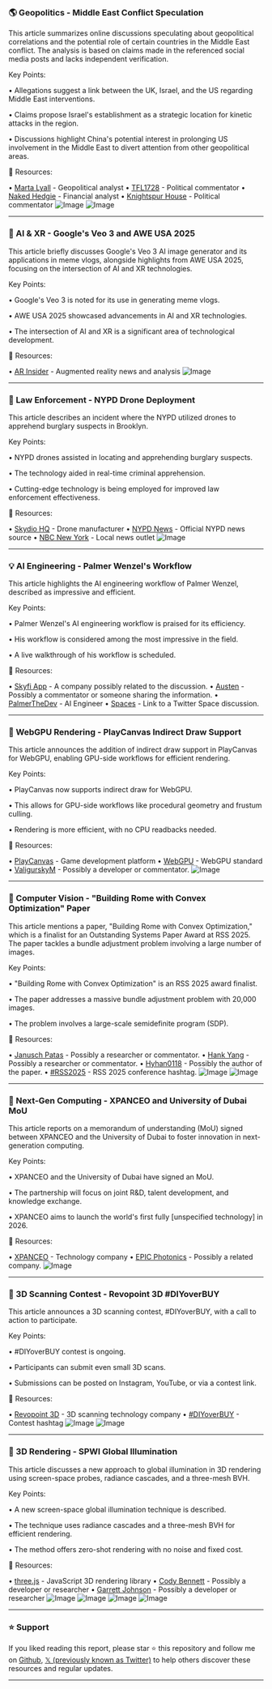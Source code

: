 ### 🌎 Geopolitics - Middle East Conflict Speculation

This article summarizes online discussions speculating about geopolitical correlations and the potential role of certain countries in the Middle East conflict.  The analysis is based on claims made in the referenced social media posts and lacks independent verification.

Key Points:

• Allegations suggest a link between the UK, Israel, and the US regarding Middle East interventions.


•  Claims propose Israel's establishment as a strategic location for kinetic attacks in the region.


• Discussions highlight China's potential interest in prolonging US involvement in the Middle East to divert attention from other geopolitical areas.


🔗 Resources:

• [Marta Lyall](https://x.com/Marta_Lyall) - Geopolitical analyst
• [TFL1728](https://x.com/TFL1728) -  Political commentator
• [Naked Hedgie](https://x.com/NakedHedgie) -  Financial analyst
• [Knightspur House](https://x.com/KnightspurHouse) - Political commentator
![Image](https://pbs.twimg.com/media/GtoZ53_aUAAWAwW?format=jpg&name=small)
![Image](https://pbs.twimg.com/media/Gt7vd23XMAAyS0S?format=jpg&name=small)



---

### 🤖 AI & XR - Google's Veo 3 and AWE USA 2025

This article briefly discusses Google's Veo 3 AI image generator and its applications in meme vlogs, alongside highlights from AWE USA 2025, focusing on the intersection of AI and XR technologies.

Key Points:

• Google's Veo 3 is noted for its use in generating meme vlogs.


•  AWE USA 2025 showcased advancements in AI and XR technologies.


•  The intersection of AI and XR is a significant area of technological development.


🔗 Resources:

• [AR Insider](https://x.com/ArInsider) - Augmented reality news and analysis
![Image](https://pbs.twimg.com/media/Gt7vd23XMAAyS0S?format=jpg&name=small)



---

### 🤖 Law Enforcement - NYPD Drone Deployment

This article describes an incident where the NYPD utilized drones to apprehend burglary suspects in Brooklyn.

Key Points:

• NYPD drones assisted in locating and apprehending burglary suspects.


•  The technology aided in real-time criminal apprehension.


•  Cutting-edge technology is being employed for improved law enforcement effectiveness.


🔗 Resources:

• [Skydio HQ](https://x.com/SkydioHQ) - Drone manufacturer
• [NYPD News](https://x.com/NYPDnews) - Official NYPD news source
• [NBC New York](https://x.com/NBCNewYork) - Local news outlet
![Image](https://pbs.twimg.com/amplify_video_thumb/1936211936523259904/img/0N5SJ2OKoabdrSej.jpg)


---

### 💡 AI Engineering - Palmer Wenzel's Workflow

This article highlights the AI engineering workflow of Palmer Wenzel, described as impressive and efficient.

Key Points:

• Palmer Wenzel's AI engineering workflow is praised for its efficiency.


•  His workflow is considered among the most impressive in the field.


•  A live walkthrough of his workflow is scheduled.


🔗 Resources:

• [Skyfi App](https://x.com/SkyfiApp) -  A company possibly related to the discussion.
• [Austen](https://x.com/Austen) -  Possibly a commentator or someone sharing the information.
• [PalmerTheDev](https://x.com/PalmerTheDev) -  AI Engineer
• [Spaces](https://x.com/i/spaces/1kvKpyRqrEdGE/peek) - Link to a Twitter Space discussion.



---

### 🤖 WebGPU Rendering - PlayCanvas Indirect Draw Support

This article announces the addition of indirect draw support in PlayCanvas for WebGPU, enabling GPU-side workflows for efficient rendering.

Key Points:

• PlayCanvas now supports indirect draw for WebGPU.


•  This allows for GPU-side workflows like procedural geometry and frustum culling.


•  Rendering is more efficient, with no CPU readbacks needed.


🔗 Resources:

• [PlayCanvas](https://x.com/playcanvas) - Game development platform
• [WebGPU](https://x.com/WebGPU) -  WebGPU standard
• [ValigurskyM](https://x.com/ValigurskyM) - Possibly a developer or commentator.
![Image](https://pbs.twimg.com/amplify_video_thumb/1935322754875621376/img/f714g7BkJFE1X-oV.jpg)



---

### 🤖 Computer Vision -  "Building Rome with Convex Optimization" Paper

This article mentions a paper, "Building Rome with Convex Optimization," which is a finalist for an Outstanding Systems Paper Award at RSS 2025.  The paper tackles a bundle adjustment problem involving a large number of images.


Key Points:

• "Building Rome with Convex Optimization" is an RSS 2025 award finalist.


•  The paper addresses a massive bundle adjustment problem with 20,000 images.


•  The problem involves a large-scale semidefinite program (SDP).


🔗 Resources:

• [Janusch Patas](https://x.com/janusch_patas) - Possibly a researcher or commentator.
• [Hank Yang](https://x.com/hankyang94) - Possibly a researcher or commentator.
• [Hyhan0118](https://x.com/Hyhan0118) -  Possibly the author of the paper.
• [#RSS2025](https://x.com/hashtag/RSS2025?src=hashtag_click) -  RSS 2025 conference hashtag.
![Image](https://pbs.twimg.com/amplify_video_thumb/1935808959668977664/img/k9aLyHI0uOQ46KBm.jpg)
![Image](https://pbs.twimg.com/amplify_video_thumb/1922734557595312130/img/ZeZI-FPIEM0vPcyZ?format=jpg&name=240x240)


---

### 🚀 Next-Gen Computing - XPANCEO and University of Dubai MoU

This article reports on a memorandum of understanding (MoU) signed between XPANCEO and the University of Dubai to foster innovation in next-generation computing.

Key Points:

• XPANCEO and the University of Dubai have signed an MoU.


•  The partnership will focus on joint R&D, talent development, and knowledge exchange.


•  XPANCEO aims to launch the world's first fully [unspecified technology] in 2026.


🔗 Resources:

• [XPANCEO](https://x.com/xpanceo) - Technology company
• [EPIC Photonics](https://x.com/EPIC_photonics) -  Possibly a related company.
![Image](https://pbs.twimg.com/media/GtpSjgSXIAEmUac?format=jpg&name=small)


---

### 🚀 3D Scanning Contest - Revopoint 3D #DIYoverBUY

This article announces a 3D scanning contest, #DIYoverBUY, with a call to action to participate.

Key Points:

•  #DIYoverBUY contest is ongoing.


•  Participants can submit even small 3D scans.


•  Submissions can be posted on Instagram, YouTube, or via a contest link.



🔗 Resources:

• [Revopoint 3D](https://x.com/Revopoint3d) - 3D scanning technology company
• [#DIYoverBUY](https://x.com/hashtag/DIYoverBUY?src=hashtag_click) - Contest hashtag
![Image](https://pbs.twimg.com/media/GtuddK8XoAAbxCq?format=jpg&name=small)
![Image](https://pbs.twimg.com/media/GtuddQGWoAAMc8E?format=jpg&name=small)


---

### 🤖 3D Rendering - SPWI Global Illumination

This article discusses a new approach to global illumination in 3D rendering using screen-space probes, radiance cascades, and a three-mesh BVH.

Key Points:

•  A new screen-space global illumination technique is described.


•  The technique uses radiance cascades and a three-mesh BVH for efficient rendering.


•  The method offers zero-shot rendering with no noise and fixed cost.


🔗 Resources:

• [three.js](https://x.com/threejs) -  JavaScript 3D rendering library
• [Cody Bennett](https://x.com/Cody_J_Bennett) - Possibly a developer or researcher
• [Garrett Johnson](https://x.com/garrettkjohnson) - Possibly a developer or researcher
![Image](https://pbs.twimg.com/media/GtuECPLWMAA8M9x?format=jpg&name=360x360)
![Image](https://pbs.twimg.com/media/GtuECQQWUAACU5p?format=jpg&name=360x360)
![Image](https://pbs.twimg.com/media/GtuECQOWUAAryH-?format=jpg&name=360x360)
![Image](https://pbs.twimg.com/media/GtuECP1XAAAWIWI?format=jpg&name=360x360)


---

### ⭐️ Support

If you liked reading this report, please star ⭐️ this repository and follow me on [Github](https://github.com/Drix10), [𝕏 (previously known as Twitter)](https://x.com/DRIX_10_) to help others discover these resources and regular updates.

---